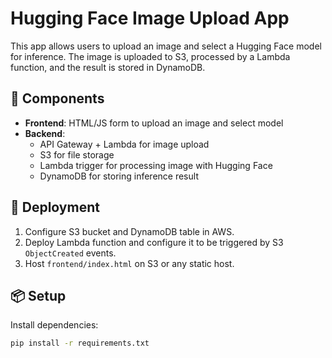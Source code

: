 # Hugging Face Image Upload App

This app allows users to upload an image and select a Hugging Face model for inference. The image is uploaded to S3, processed by a Lambda function, and the result is stored in DynamoDB.

## 🧩 Components

- **Frontend**: HTML/JS form to upload an image and select model
- **Backend**:
  - API Gateway + Lambda for image upload
  - S3 for file storage
  - Lambda trigger for processing image with Hugging Face
  - DynamoDB for storing inference result

## 🚀 Deployment

1. Configure S3 bucket and DynamoDB table in AWS.
2. Deploy Lambda function and configure it to be triggered by S3 `ObjectCreated` events.
3. Host `frontend/index.html` on S3 or any static host.

## 📦 Setup

Install dependencies:

```bash
pip install -r requirements.txt
